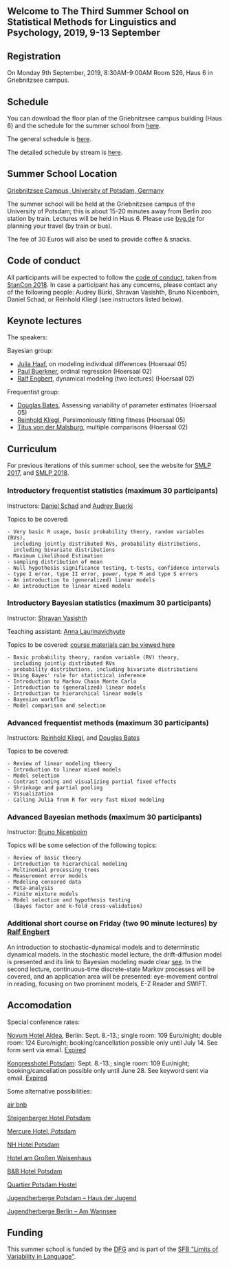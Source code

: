 ## Welcome to The Third Summer School on Statistical Methods for Linguistics and Psychology, 2019, 9-13 September

## Registration

On Monday 9th September, 2019, 8:30AM-9:00AM Room S26, Haus 6 in Griebnitzsee campus.

## Schedule

You can download the floor plan of the Griebnitzsee campus building (Haus 6) and the schedule for the summer school from [here](https://github.com/vasishth/smlp2019/blob/master/Rooms.pdf).

The general schedule is [here](https://github.com/vasishth/smlp2019/blob/master/SMLP2019_schedule_general.pdf).

The detailed schedule by stream is [here](https://github.com/vasishth/smlp2019/blob/master/SMLP2019_schedule_detailed.pdf).


## Summer School Location

[Griebnitzsee Campus, University of Potsdam, Germany](https://www.uni-potsdam.de/db/zeik-portal/gm/lageplan-up.php?komplex=3)



The summer school will be held at the Griebnitzsee campus of the University of Potsdam; this is about 15-20 minutes away from Berlin zoo station by train. Lectures will be held in Haus 6. Please use [bvg.de](http://www.bvg.de/en/) for planning your travel (by train or bus).

The fee of 30 Euros will also be used to provide coffee & snacks.

## Code of conduct

All participants will be expected to follow the [code of conduct](http://mc-stan.org/events/stancon2018/stancon-code_of_conduct.html), taken from [StanCon 2018](http://mc-stan.org/events/stancon2018/). In case a participant has any concerns, please contact any of the following people: Audrey Bürki, Shravan Vasishth, Bruno Nicenboim, Daniel Schad, or Reinhold Kliegl (see instructors listed below). 

## Keynote lectures

The speakers:


Bayesian group:

- [Julia Haaf](https://www.uva.nl/en/profile/h/a/j.m.haaf/j.m.haaf.html?1567372687478), on modeling individual differences  (Hoersaal 05)
- [Paul Buerkner](https://paul-buerkner.github.io/about/), ordinal regression               (Hoersaal 02)
- [Ralf Engbert](https://www.uni-potsdam.de/expbiopsy/staff/ralf-engbert.html), dynamical modeling (two lectures)                (Hoersaal 02) 

Frequentist group:

- [Douglas Bates](http://pages.stat.wisc.edu/~bates/), Assessing variability of parameter estimates      (Hoersaal 05) 
- [Reinhold Kliegl](https://www.uni-potsdam.de/en/cognitive-psychology/staff/kliegl-reinhold.html), Parsimoniously  fitting fitness         (Hoersaal 05)
- [Titus von der Malsburg](https://tmalsburg.github.io/), multiple comparisons    (Hoersaal 02)

## Curriculum

For previous iterations of this summer school, see the website for [SMLP 2017](https://vasishth.github.io/SMLP2017/), and [SMLP 2018](https://vasishth.github.io/SMLP2018/).

### Introductory frequentist statistics (maximum 30 participants)

Instructors: [Daniel Schad](https://danielschad.github.io/) and [Audrey Buerki](https://www.uni-potsdam.de/en/ling/staff-list/audreybuerki.html)

Topics to be covered:

	- Very basic R usage, basic probability theory, random variables (RVs),
	  including jointly distributed RVs, probability distributions, 
	  including bivariate distributions
	- Maximum Likelihood Estimation
	- sampling distribution of mean
    - Null hypothesis significance testing, t-tests, confidence intervals
    - type I error, type II error, power, type M and type S errors
    - An introduction to (generalized) linear models
    - An introduction to linear mixed models


### Introductory Bayesian statistics (maximum 30 participants)

Instructor: [Shravan Vasishth](http://www.ling.uni-potsdam.de/~vasishth/)

Teaching assistant: [Anna Laurinavichyute](https://annlaurin.github.io/)

Topics to be covered: [course materials can be viewed here](https://vasishth.github.io/IntroductionBayes/)

	- Basic probability theory, random variable (RV) theory, 
	  including jointly distributed RVs
	- probability distributions, including bivariate distributions
    - Using Bayes' rule for statistical inference
    - Introduction to Markov Chain Monte Carlo 
    - Introduction to (generalized) linear models
    - Introduction to hierarchical linear models
    - Bayesian workflow
    - Model comparison and selection

### Advanced frequentist methods (maximum 30 participants)

Instructors: [Reinhold Kliegl](https://www.uni-potsdam.de/en/cognitive-psychology/staff/kliegl-reinhold.html), and [Douglas Bates](https://www.stat.wisc.edu/~bates/)

Topics to be covered:

	- Review of linear modeling theory
    - Introduction to linear mixed models
    - Model selection
    - Contrast coding and visualizing partial fixed effects
    - Shrinkage and partial pooling
    - Visualization
    - Calling Julia from R for very fast mixed modeling

### Advanced Bayesian methods (maximum 30 participants)

Instructor: [Bruno Nicenboim](http://www.ling.uni-potsdam.de/~nicenboim/)

Topics will be some selection of the following topics:

    - Review of basic theory
    - Introduction to hierarchical modeling
    - Multinomial processing trees
    - Measurement error models
    - Modeling censored data 
    - Meta-analysis 
    - Finite mixture models
    - Model selection and hypothesis testing 
      (Bayes factor and k-fold cross-validation)
 
### Additional short course on Friday (two 90 minute lectures) by [Ralf Engbert](https://www.uni-potsdam.de/de/expbiopsy/staff/ralf-engbert.html)

 An introduction to stochastic-dynamical models and to determinstic dynamical models. In the stochastic model lecture, the drift-diffusion model is presented and its link to Bayesian modeling made clear [see](https://www.frontiersin.org/articles/10.3389/fnhum.2014.00102/full). In the second lecture, continuous-time discrete-state Markov processes will be covered, and an application area will be presented: eye-movement control in reading, focusing on two prominent models, E-Z Reader and SWIFT.

## Accomodation

Special conference rates:

[Novum Hotel Aldea](https://www.novum-hotels.com/hotel-aldea-berlin), Berlin: Sept. 8.-13.; single room: 109 Euro/night; double room: 124 Euro/night; booking/cancellation possible only until July 14. See form sent via email. [Expired]()

[Kongresshotel Potsdam](https://www.kongresshotel-potsdam.de/): Sept. 8.-13.; single room: 109 Eur/night; booking/cancellation possible only until June 28. See keyword sent via email. [Expired]()

Some alternative possibilities:

[air bnb](https://www.airbnb.de)

[Steigenberger Hotel Potsdam](https://www.steigenberger.com/hotels/alle-hotels/deutschland/potsdam/steigenberger-hotel-sanssouci)

[Mercure Hotel, Potsdam](https://www.accorhotels.com/de/hotel-1582-mercure-hotel-potsdam-city/index.shtml)

[NH Hotel Potsdam](https://www.nh-hotels.de/hotel/nh-potsdam)

[Hotel am Großen Waisenhaus](http://www.hotelwaisenhaus.de/)

[B&B Hotel Potsdam](https://www.hotelbb.de/de/potsdam?utm_source=gmb&utm_medium=referral&utm_content=potsdam&utm_campaign=yext)

[Quartier Potsdam Hostel](https://www.potsdam-hostel.com/)

[Jugendherberge Potsdam – Haus der Jugend](https://www.jugendherberge.de/jugendherbergen/potsdam-671/portraet)

[Jugendherberge Berlin – Am Wannsee](https://www.jugendherberge.de/jugendherbergen/berlin-am-wannsee-612/portraet/)

## Funding

This summer school is funded by the [DFG](dfg.de) and is part of the [SFB "Limits of Variability in Language"](https://www.uni-potsdam.de/sfb1287/index.html).
